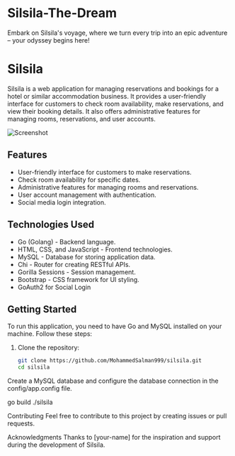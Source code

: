 # Silsila-The-Dream
Embark on Silsila's voyage, where we turn every trip into an epic adventure – your odyssey begins here!
# Silsila

Silsila is a web application for managing reservations and bookings for a hotel or similar accommodation business. It provides a user-friendly interface for customers to check room availability, make reservations, and view their booking details. It also offers administrative features for managing rooms, reservations, and user accounts.

![Screenshot](screenshot.png)

## Features

- User-friendly interface for customers to make reservations.
- Check room availability for specific dates.
- Administrative features for managing rooms and reservations.
- User account management with authentication.
- Social media login integration.

## Technologies Used

- Go (Golang) - Backend language.
- HTML, CSS, and JavaScript - Frontend technologies.
- MySQL - Database for storing application data.
- Chi - Router for creating RESTful APIs.
- Gorilla Sessions - Session management.
- Bootstrap - CSS framework for UI styling.
- GoAuth2 for Social Login

## Getting Started

To run this application, you need to have Go and MySQL installed on your machine. Follow these steps:

1. Clone the repository:

   ```bash
   git clone https://github.com/MohammedSalman999/silsila.git
   cd silsila
Create a MySQL database and configure the database connection in the config/app.config file.

go build
./silsila

Contributing
Feel free to contribute to this project by creating issues or pull requests.

Acknowledgments
Thanks to [your-name] for the inspiration and support during the development of Silsila.
